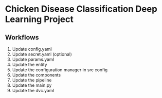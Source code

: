 # Chicken Disease Classification Deep Learning Project

## Workflows

1. Update config.yaml 
2. Update secret.yaml (optional)
3. Update params.yaml 
4. Update the entity
5. Update the configuration manager in src config 
6. Update the components 
7. Update the pipeline 
8. Update the main.py 
9. Update the dvc.yaml 

